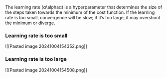 The learning rate (α\alphaα) is a hyperparameter that determines the size of the steps taken towards the minimum of the cost function. If the learning rate is too small, convergence will be slow; if it’s too large, it may overshoot the minimum or diverge.

### Learning rate is too small
![[Pasted image 20241004154352.png]]

### Learning rate is too large
![[Pasted image 20241004154508.png]]